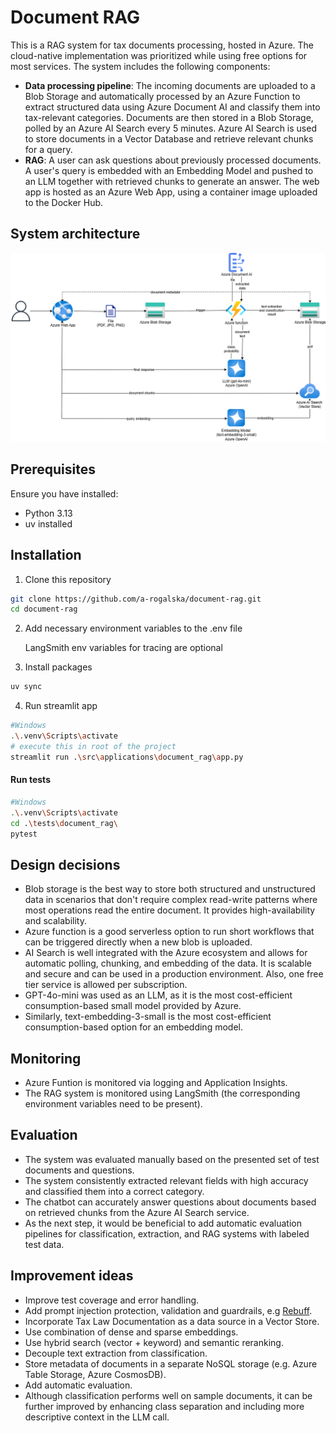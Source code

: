 # Document RAG
This is a RAG system for tax documents processing, hosted in Azure. The cloud-native implementation was prioritized while using free options for most services. The system includes the following components:
- **Data processing pipeline**: The incoming documents are uploaded to a Blob Storage and automatically processed by an Azure Function to extract structured data using Azure Document AI and classify them into tax-relevant categories. Documents are then stored in a Blob Storage, polled by an Azure AI Search every 5 minutes. Azure AI Search is used to store documents in a Vector Database and retrieve relevant chunks for a query.
- **RAG**: A user can ask questions about previously processed documents. A user's query is embedded with an Embedding Model and pushed to an LLM together with retrieved chunks to generate an answer. The web app is hosted as an Azure Web App, using a container image uploaded to the Docker Hub.

## System architecture
![](/files/diagram.png)

## Prerequisites
Ensure you have installed:

- Python 3.13
- uv installed

## Installation
1. Clone this repository
```bash
git clone https://github.com/a-rogalska/document-rag.git
cd document-rag
```

2. Add necessary environment variables to the .env file

    LangSmith env variables for tracing are optional

3. Install packages
```bash
uv sync
```

4. Run streamlit app
```bash
#Windows
.\.venv\Scripts\activate
# execute this in root of the project
streamlit run .\src\applications\document_rag\app.py
```

#### Run tests
```bash
#Windows
.\.venv\Scripts\activate
cd .\tests\document_rag\
pytest
```

## Design decisions
- Blob storage is the best way to store both structured and unstructured data in scenarios that don't require complex read-write patterns where most operations read the entire document. It provides high-availability and scalability.
- Azure function is a good serverless option to run short workflows that can be triggered directly when a new blob is uploaded.
- AI Search is well integrated with the Azure ecosystem and allows for automatic polling, chunking, and embedding of the data. It is scalable and secure and can be used in a production environment. Also, one free tier service is allowed per subscription.
- GPT-4o-mini was used as an LLM, as it is the most cost-efficient consumption-based small model provided by Azure.
- Similarly, text-embedding-3-small is the most cost-efficient consumption-based option for an embedding model.

## Monitoring
- Azure Funtion is monitored via logging and Application Insights.
- The RAG system is monitored using LangSmith (the corresponding environment variables need to be present).

## Evaluation
- The system was evaluated manually based on the presented set of test documents and questions. 
- The system consistently extracted relevant fields with high accuracy and classified them into a correct category.
- The chatbot can accurately answer questions about documents based on retrieved chunks from the Azure AI Search service.
- As the next step, it would be beneficial to add automatic evaluation pipelines for classification, extraction, and RAG systems with labeled test data.

## Improvement ideas
- Improve test coverage and error handling.
- Add prompt injection protection, validation and guardrails, e.g [Rebuff](https://www.rebuff.ai/).
- Incorporate Tax Law Documentation as a data source in a Vector Store.
- Use combination of dense and sparse embeddings.
- Use hybrid search (vector + keyword) and semantic reranking.
- Decouple text extraction from classification.
- Store metadata of documents in a separate NoSQL storage (e.g. Azure Table Storage, Azure CosmosDB).
- Add automatic evaluation.
- Although classification performs well on sample documents, it can be further improved by enhancing class separation and including more descriptive context in the LLM call.